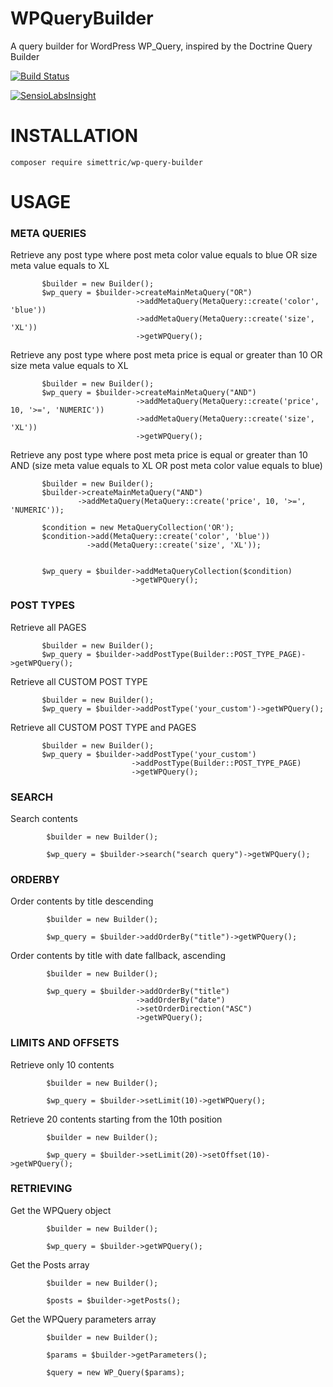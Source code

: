 # WPQueryBuilder
A query builder for WordPress WP_Query, inspired by the Doctrine Query Builder

[![Build Status](https://travis-ci.org/Simettric/WPQueryBuilder.svg?branch=master)](https://travis-ci.org/Simettric/WPQueryBuilder)

[![SensioLabsInsight](https://insight.sensiolabs.com/projects/63480142-e1dd-40c8-ac7c-24dd82434297/big.png)](https://insight.sensiolabs.com/projects/63480142-e1dd-40c8-ac7c-24dd82434297)


INSTALLATION
=============

    composer require simettric/wp-query-builder

USAGE
=====

### META QUERIES


Retrieve any post type where post meta color value equals to blue OR size meta value equals to XL

           $builder = new Builder();
           $wp_query = $builder->createMainMetaQuery("OR")
                                ->addMetaQuery(MetaQuery::create('color', 'blue'))
                                ->addMetaQuery(MetaQuery::create('size', 'XL'))
                                ->getWPQuery();
                                
                                
Retrieve any post type where post meta price is equal or greater than 10 OR size meta value equals to XL
               
           $builder = new Builder();
           $wp_query = $builder->createMainMetaQuery("AND")
                                ->addMetaQuery(MetaQuery::create('price', 10, '>=', 'NUMERIC'))
                                ->addMetaQuery(MetaQuery::create('size', 'XL'))
                                ->getWPQuery();  
                                
                                
 Retrieve any post type where post meta price is equal or greater than 10 AND (size meta value equals to XL OR post meta color value equals to blue)                              
                                
           $builder = new Builder();
           $builder->createMainMetaQuery("AND")
                   ->addMetaQuery(MetaQuery::create('price', 10, '>=', 'NUMERIC'));
                        
           $condition = new MetaQueryCollection('OR');
           $condition->add(MetaQuery::create('color', 'blue'))
                     ->add(MetaQuery::create('size', 'XL'));
                     
                     
           $wp_query = $builder->addMetaQueryCollection($condition)
                               ->getWPQuery();  

### POST TYPES

Retrieve all PAGES

           $builder = new Builder();
           $wp_query = $builder->addPostType(Builder::POST_TYPE_PAGE)->getWPQuery();
           
Retrieve all CUSTOM POST TYPE

           $builder = new Builder();
           $wp_query = $builder->addPostType('your_custom')->getWPQuery();
           
Retrieve all CUSTOM POST TYPE and PAGES

           $builder = new Builder();
           $wp_query = $builder->addPostType('your_custom')
                               ->addPostType(Builder::POST_TYPE_PAGE)
                               ->getWPQuery();
                               
    
### SEARCH

Search contents

            $builder = new Builder();
    
            $wp_query = $builder->search("search query")->getWPQuery();

      
      
### ORDERBY

Order contents by title descending

            $builder = new Builder();
    
            $wp_query = $builder->addOrderBy("title")->getWPQuery();
            
           
Order contents by title with date fallback, ascending

            $builder = new Builder();
    
            $wp_query = $builder->addOrderBy("title")
                                ->addOrderBy("date")
                                ->setOrderDirection("ASC")
                                ->getWPQuery();
                                
            
            
### LIMITS AND OFFSETS

Retrieve only 10 contents

            $builder = new Builder();
    
            $wp_query = $builder->setLimit(10)->getWPQuery();
            
           
Retrieve 20 contents starting from the 10th position

            $builder = new Builder();
    
            $wp_query = $builder->setLimit(20)->setOffset(10)->getWPQuery();

### RETRIEVING


Get the WPQuery object

            $builder = new Builder();
    
            $wp_query = $builder->getWPQuery();
            
            
Get the Posts array

            $builder = new Builder();
    
            $posts = $builder->getPosts();
            
            
Get the WPQuery parameters array

            $builder = new Builder();
    
            $params = $builder->getParameters();
            
            $query = new WP_Query($params);
